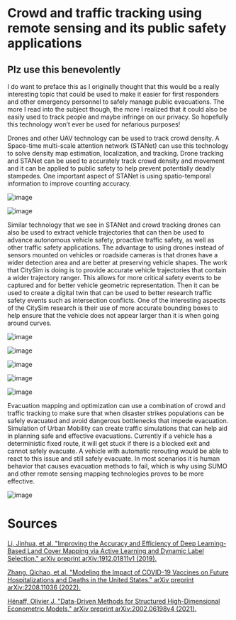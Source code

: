 #  Crowd and traffic tracking using remote sensing and its public safety applications
## Plz use this benevolently 

I do want to preface this as I originally thought that this would be a really interesting topic that could be used to make it easier for first responders and other emergency personnel to safely manage public evacuations. The more I read into the subject though, the more I realized that it could also be easily used to track people and maybe infringe on our privacy. So hopefully this technology won’t ever be used for nefarious purposes!

Drones and other UAV technology can be used to track crowd density. A Space-time multi-scale attention network (STANet) can use this technology to solve density map estimation, localization, and tracking. Drone tracking and STANet can be used to accurately track crowd density and movement and it can be applied to public safety to help prevent potentially deadly stampedes. One important aspect of STANet is using spatio-temporal information to improve counting accuracy.

![image](https://user-images.githubusercontent.com/127619036/235059984-77392fc8-631a-4029-9951-b2cf108c9892.png)

![image](https://user-images.githubusercontent.com/127619036/235060082-c731f345-e1e6-41df-b949-68eddb80f830.png)

Similar technology that we see in STANet and crowd tracking drones can also be used to extract vehicle trajectories that can then be used to advance autonomous vehicle safety, proactive traffic safety, as well as other traffic safety applications. The advantage to using drones instead of sensors mounted on vehicles or roadside cameras is that drones have a wider detection area and are better at preserving vehicle shapes. The work that CitySim is doing is to provide accurate vehicle trajectories that contain a wider trajectory ranger. This allows for more critical safety events to be captured and for better vehicle geometric representation. Then it can be used to create a digital twin that can be used to better research traffic safety events such as intersection conflicts. One of the interesting aspects of the CitySim research is their use of more accurate bounding boxes to help ensure that the vehicle does not appear larger than it is when going around curves.

![image](https://user-images.githubusercontent.com/127619036/235060180-5257c33d-dfd5-4fba-9b8f-2a36334c6a32.png)

![image](https://user-images.githubusercontent.com/127619036/235060239-edb4e267-1ebc-4d16-ab63-0b91e5a1048e.png)

![image](https://user-images.githubusercontent.com/127619036/235060351-97811407-95ea-43b7-bdb2-1ced95a00653.png)

![image](https://user-images.githubusercontent.com/127619036/235060433-e92b270b-421c-4f1f-9817-1ad0114727fc.png)

![image](https://user-images.githubusercontent.com/127619036/235060579-de55e7fd-6521-4ee8-93f2-66b052eaf438.png)

Evacuation mapping and optimization can use a combination of crowd and traffic tracking to make sure that when disaster strikes populations can be safely evacuated and avoid dangerous bottlenecks that impede evacuation. Simulation of Urban Mobility can create traffic simulations that can help aid in planning safe and effective evacuations. Currently if a vehicle has a deterministic fixed route, it will get stuck if there is a blocked exit and cannot safely evacuate. A vehicle with automatic rerouting would be able to react to this issue and still safely evacuate. In most scenarios it is human behavior that causes evacuation methods to fail, which is why using SUMO and other remote sensing mapping technologies proves to be more effective. 

![image](https://user-images.githubusercontent.com/127619036/235060675-483f1f45-db00-4b53-8879-4b32eb4dd42f.png)

# Sources
[Li, Jinhua, et al. "Improving the Accuracy and Efficiency of Deep Learning-Based Land Cover Mapping via Active Learning and Dynamic Label Selection." arXiv preprint arXiv:1912.01811v1 (2019).](https://arxiv.org/pdf/1912.01811v1.pdf)


[Zhang, Qichao, et al. "Modeling the Impact of COVID-19 Vaccines on Future Hospitalizations and Deaths in the United States." arXiv preprint arXiv:2208.11036 (2022).](https://arxiv.org/ftp/arxiv/papers/2208/2208.11036.pdf)


[Hénaff, Olivier J. "Data-Driven Methods for Structured High-Dimensional Econometric Models." arXiv preprint arXiv:2002.06198v4 (2021).](https://arxiv.org/pdf/2002.06198v4.pdf)
